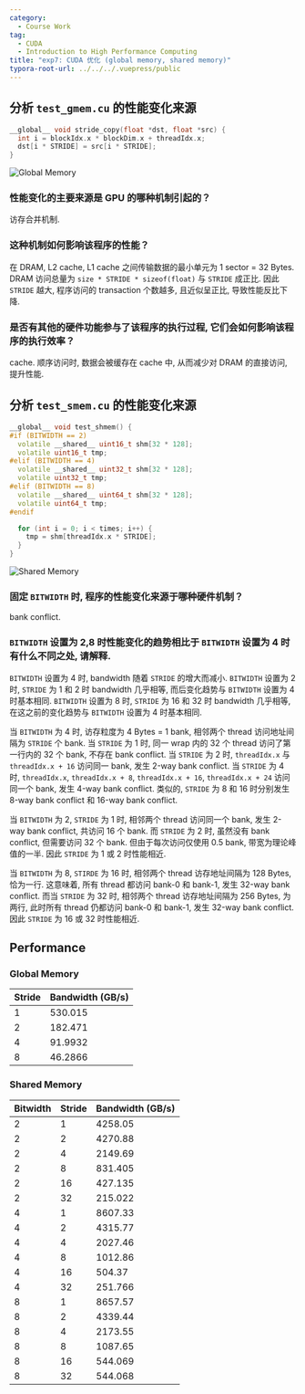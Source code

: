 ```yaml
---
category:
  - Course Work
tag:
  - CUDA
  - Introduction to High Performance Computing
title: "exp7: CUDA 优化 (global memory, shared memory)"
typora-root-url: ../../../.vuepress/public
---
```


## 分析 `test_gmem.cu` 的性能变化来源

```cpp
__global__ void stride_copy(float *dst, float *src) {
  int i = blockIdx.x * blockDim.x + threadIdx.x;
  dst[i * STRIDE] = src[i * STRIDE];
}
```

![Global Memory](/img/2023/2023-02-24T050910Z.png)

### 性能变化的主要来源是 GPU 的哪种机制引起的？

访存合并机制.

### 这种机制如何影响该程序的性能？

在 DRAM, L2 cache, L1 cache 之间传输数据的最小单元为 1 sector = 32 Bytes. DRAM 访问总量为 `size * STRIDE * sizeof(float)` 与 `STRIDE` 成正比. 因此 `STRIDE` 越大, 程序访问的 transaction 个数越多, 且近似呈正比, 导致性能反比下降.

### 是否有其他的硬件功能参与了该程序的执行过程, 它们会如何影响该程序的执行效率？

cache. 顺序访问时, 数据会被缓存在 cache 中, 从而减少对 DRAM 的直接访问, 提升性能.

## 分析 `test_smem.cu` 的性能变化来源

```cpp
__global__ void test_shmem() {
#if (BITWIDTH == 2)
  volatile __shared__ uint16_t shm[32 * 128];
  volatile uint16_t tmp;
#elif (BITWIDTH == 4)
  volatile __shared__ uint32_t shm[32 * 128];
  volatile uint32_t tmp;
#elif (BITWIDTH == 8)
  volatile __shared__ uint64_t shm[32 * 128];
  volatile uint64_t tmp;
#endif

  for (int i = 0; i < times; i++) {
    tmp = shm[threadIdx.x * STRIDE];
  }
}
```

![Shared Memory](/img/2023/2023-02-24T050933Z.png)

### 固定 `BITWIDTH` 时, 程序的性能变化来源于哪种硬件机制？

bank conflict.

### `BITWIDTH` 设置为 2,8 时性能变化的趋势相比于 `BITWIDTH` 设置为 4 时有什么不同之处, 请解释.

`BITWIDTH` 设置为 4 时, bandwidth 随着 `STRIDE` 的增大而减小. `BITWIDTH` 设置为 2 时, `STRIDE` 为 1 和 2 时 bandwidth 几乎相等, 而后变化趋势与 `BITWIDTH` 设置为 4 时基本相同. `BITWIDTH` 设置为 8 时, `STRIDE` 为 16 和 32 时 bandwidth 几乎相等, 在这之前的变化趋势与 `BITWIDTH` 设置为 4 时基本相同.

当 `BITWIDTH` 为 4 时, 访存粒度为 4 Bytes = 1 bank, 相邻两个 thread 访问地址间隔为 `STRIDE` 个 bank. 当 `STRIDE` 为 1 时, 同一 wrap 内的 32 个 thread 访问了第一行内的 32 个 bank, 不存在 bank conflict. 当 `STRIDE` 为 2 时, `threadIdx.x` 与 `threadIdx.x + 16` 访问同一 bank, 发生 2-way bank conflict. 当 `STRIDE` 为 4 时, `threadIdx.x`, `threadIdx.x + 8`, `threadIdx.x + 16`, `threadIdx.x + 24` 访问同一个 bank, 发生 4-way bank conflict. 类似的, `STRIDE` 为 8 和 16 时分别发生 8-way bank conflict 和 16-way bank conflict.

当 `BITWIDTH` 为 2, `STRIDE` 为 1 时, 相邻两个 thread 访问同一个 bank, 发生 2-way bank conflict, 共访问 16 个 bank. 而 `STRIDE` 为 2 时, 虽然没有 bank conflict, 但需要访问 32 个 bank. 但由于每次访问仅使用 0.5 bank, 带宽为理论峰值的一半. 因此 `STRIDE` 为 1 或 2 时性能相近.

当 `BITWIDTH` 为 8, `STIRDE` 为 16 时, 相邻两个 thread 访存地址间隔为 128 Bytes, 恰为一行. 这意味着, 所有 thread 都访问 bank-0 和 bank-1, 发生 32-way bank conflict. 而当 `STRIDE` 为 32 时, 相邻两个 thread 访存地址间隔为 256 Bytes, 为两行, 此时所有 thread 仍都访问 bank-0 和 bank-1, 发生 32-way bank conflict. 因此 `STRIDE` 为 16 或 32 时性能相近.

## Performance

### Global Memory

| Stride | Bandwidth (GB/s) |
| ------ | ---------------- |
| 1      | 530.015          |
| 2      | 182.471          |
| 4      | 91.9932          |
| 8      | 46.2866          |

### Shared Memory

| Bitwidth | Stride | Bandwidth (GB/s) |
| -------- | ------ | ---------------- |
| 2        | 1      | 4258.05          |
| 2        | 2      | 4270.88          |
| 2        | 4      | 2149.69          |
| 2        | 8      | 831.405          |
| 2        | 16     | 427.135          |
| 2        | 32     | 215.022          |
| 4        | 1      | 8607.33          |
| 4        | 2      | 4315.77          |
| 4        | 4      | 2027.46          |
| 4        | 8      | 1012.86          |
| 4        | 16     | 504.37           |
| 4        | 32     | 251.766          |
| 8        | 1      | 8657.57          |
| 8        | 2      | 4339.44          |
| 8        | 4      | 2173.55          |
| 8        | 8      | 1087.65          |
| 8        | 16     | 544.069          |
| 8        | 32     | 544.068          |
